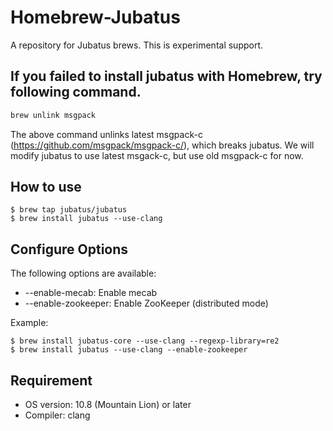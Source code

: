 # Homebrew-Jubatus

A repository for Jubatus brews. This is experimental support.

## If you failed to install jubatus with Homebrew, try following command.

```bash
brew unlink msgpack
```

The above command unlinks latest msgpack-c (https://github.com/msgpack/msgpack-c/), which breaks jubatus.
We will modify jubatus to use latest msgack-c, but use old msgpack-c for now.

## How to use

	$ brew tap jubatus/jubatus
	$ brew install jubatus --use-clang

## Configure Options

The following options are available:

* --enable-mecab: Enable mecab
* --enable-zookeeper: Enable ZooKeeper (distributed mode)

Example:

    $ brew install jubatus-core --use-clang --regexp-library=re2
    $ brew install jubatus --use-clang --enable-zookeeper

## Requirement

* OS version: 10.8 (Mountain Lion) or later
* Compiler: clang
